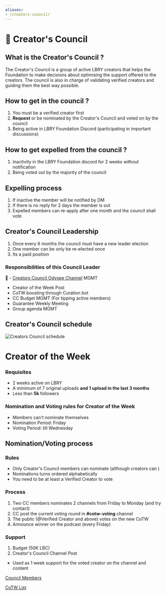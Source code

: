 ```yaml
---
aliases:
- /creators-council/
---
```



# 🎥 Creator's Council

## What is the Creator's Council ?

The Creator's Council is a group of active LBRY creators that helps the Foundation to make decisions about optimising the support offered to the creators. The council is also in charge of validating verified creators and guiding them the best way possible.

## How to get in the council ?

1. You must be a verified creator first
2. **Request** or be nominated by the Creator's Council and voted on by the council
3. Being active in LBRY Foundation Discord (participating in important discussions)

## How to get expelled from the council ?

1. Inactivity in the LBRY Foundation discord for 2 weeks without notification
2. Being voted out by the majority of the council

## Expelling process

1. If inactive the member will be notified by DM
2. If there is no reply for 2 days the member is out
3. Expelled members can re-apply after one month and the council shall vote

## Creator's Council Leadership

1. Once every 6 months the council must have a new leader election
2. One member can be only be re-elected once
3. Its a paid position

### **Responsibilities of this Council Leader**

🦾 - [Creators Council Odysee Channel](https://odysee.com/@cc:c4) MGMT
- Creator of the Week Post
- CoTW boosting through Curation bot
- CC Budget MGMT (For tipping active members)
- Guarantee Weekly Meeting
- Group agenda MGMT

## Creator's Council schedule

![Creators Council schedule](https://i.ibb.co/d2HcpsP/Untitled-Diagram-3.png)

# Creator of the Week

### Requisites

- 2 weeks active on LBRY
- A minimum of 7 original uploads **and 1 upload in the last 3 months**
- Less than **5k** followers

### Nomination and Voting rules for Creator of the Week

- Members can't nominate themselves
- Nomination Period: Friday
- Voting Period: till Wednesday

## Nomination/Voting process

### Rules

- Only Creator's Council members can nominate (although creators can )
- Nominations turns ordered alphabetically
- You need to be at least a Verified Creator to vote

### Process

1. Two CC members nominates 2 channels from Friday to Monday (and try contact)
2. CC post the current voting round in **#cotw-voting** channel
3. The public (@Verified Creator and above) votes on the new CoTW
4. Announce winner on the podcast (every Friday)

### Support

1. Budget (50K LBC)
2. Creator's Council Channel Post
- Used as 1 week support for the voted creator on the channel and content


[Council Members](https://www.notion.so/5ccd854095964c328ea87bcb2d8e6cd2)

[CoTW List](/governance/creators-council/cotw/)
